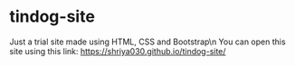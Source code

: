 # tindog-site

Just a trial site made using HTML, CSS and Bootstrap\n
You can open this site using this link: https://shriya030.github.io/tindog-site/
